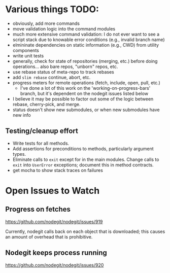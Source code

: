 # Various things TODO:
- obviously, add more commands
- move validation logic into the command modules
- much more extensive command validation: I do not ever want to see a script
  stack due to knowable error conditions (e.g., invalid branch name)
- elmininate dependencies on static information (e.g., CWD) from utility
  components
- write unit tests
- generally, check for state of repositories (merging, etc.) before doing
  operations... also bare repos, "unborn" repos, etc.
- use rebase status of meta-repo to track rebases
- add `slim rebase` continue, abort, etc.
- progress meters for remote operations (fetch, include, open, pull, etc.)
  - I've done a lot of this work on the 'working-on-progress-bars' branch, but
    it's dependent on the nodegit issues listed below
- I believe it may be possible to factor out some of the logic between rebase,
  cherry-pick, and merge.
- status doesn't show new submodules, or when new submodules have new info

## Testing/cleanup effort

- Write tests for all methods.
- Add assertions for preconditions to methods, particularly argument types.
- Eliminate calls to `exit` except for in the main modules.  Change calls
  to `exit` into `UserError` exceptions; document this in method contracts.
- get mocha to show stack traces on failures

# Open Issues to Watch

## Progress on fetches

https://github.com/nodegit/nodegit/issues/919

Currently, nodegit calls back on each object that is downloaded; this causes an
amount of overhead that is prohibitive.

## Nodegit keeps process running

https://github.com/nodegit/nodegit/issues/920
